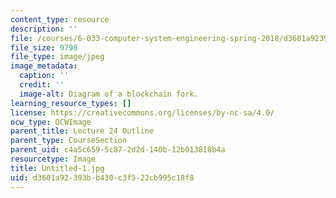 ```yaml
---
content_type: resource
description: ''
file: /courses/6-033-computer-system-engineering-spring-2018/d3601a92393bb430c3f522cb995c18f8_Untitled-1.jpg
file_size: 9798
file_type: image/jpeg
image_metadata:
  caption: ''
  credit: ''
  image-alt: Diagram of a blockchain fork.
learning_resource_types: []
license: https://creativecommons.org/licenses/by-nc-sa/4.0/
ocw_type: OCWImage
parent_title: Lecture 24 Outline
parent_type: CourseSection
parent_uid: c4a5c659-5c87-2d2d-140b-12b013818b4a
resourcetype: Image
title: Untitled-1.jpg
uid: d3601a92-393b-b430-c3f5-22cb995c18f8
---
```

